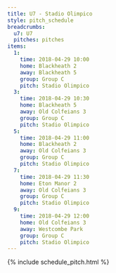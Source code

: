 ```yaml
---
title: U7 - Stadio Olimpico
style: pitch_schedule
breadcrumbs:
  u7: U7
  pitches: pitches
items:
  1:
    time: 2018-04-29 10:00
    home: Blackheath 2
    away: Blackheath 5
    group: Group C
    pitch: Stadio Olimpico
  3:
    time: 2018-04-29 10:30
    home: Blackheath 5
    away: Old Colfeians 3
    group: Group C
    pitch: Stadio Olimpico
  5:
    time: 2018-04-29 11:00
    home: Blackheath 2
    away: Old Colfeians 3
    group: Group C
    pitch: Stadio Olimpico
  7:
    time: 2018-04-29 11:30
    home: Eton Manor 2
    away: Old Colfeians 3
    group: Group C
    pitch: Stadio Olimpico
  9:
    time: 2018-04-29 12:00
    home: Old Colfeians 3
    away: Westcombe Park
    group: Group C
    pitch: Stadio Olimpico
---
```


{% include schedule_pitch.html %}
